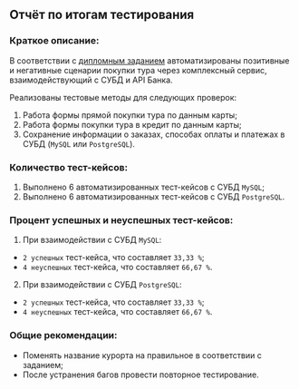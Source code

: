 ## Отчёт по итогам тестирования

### Краткое описание:

В соответствии с [дипломным заданием](https://github.com/netology-code/qa-diploma) автоматизированы позитивные и негативные сценарии покупки тура через комплексный сервис, взаимодействующий с СУБД и API Банка.

Реализованы тестовые методы для следующих проверок: 

1) Работа формы прямой покупки тура по данным карты;
2) Работа формы покупки тура в кредит по данным карты;
3) Сохранение информации о заказах, способах оплаты и платежах в СУБД (`MySQL` или `PostgreSQL`).

### Количество тест-кейсов:
1. Выполнено 6 автоматизированных тест-кейсов с СУБД `MySQL`;
2. Выполнено 6 автоматизированных тест-кейсов с СУБД `PostgreSQL`.

### Процент успешных и неуспешных тест-кейсов:
1. При взаимодействии с СУБД `MySQL`:
* `2 успешных` тест-кейса, что составляет `33,33 %`;
* `4 неуспешных` тест-кейса, что составляет `66,67 %`.
2. При взаимодействии с СУБД `PostgreSQL`:
* `2 успешных` тест-кейса, что составляет `33,33 %`;
* `4 неуспешных` тест-кейса, что составляет `66,67 %`.

### Общие рекомендации:
* Поменять название курорта на правильное в соответствии с заданием;
* После устранения багов провести повторное тестирование.
